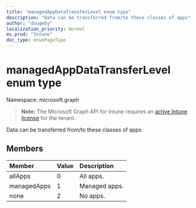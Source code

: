 ```yaml
---
title: "managedAppDataTransferLevel enum type"
description: "Data can be transferred from/to these classes of apps"
author: "dougeby"
localization_priority: Normal
ms.prod: "Intune"
doc_type: enumPageType
---
```


# managedAppDataTransferLevel enum type

Namespace: microsoft.graph

> **Note:** The Microsoft Graph API for Intune requires an [active Intune license](https://go.microsoft.com/fwlink/?linkid=839381) for the tenant.

Data can be transferred from/to these classes of apps

## Members
|Member|Value|Description|
|:---|:---|:---|
|allApps|0|All apps.|
|managedApps|1|Managed apps.|
|none|2|No apps.|





